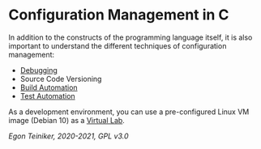 # Configuration Management in C

In addition to the constructs of the programming language itself, it is also important to understand the different 
techniques of configuration management:

* [Debugging](https://github.com/teiniker/teiniker-lectures-computerscience/tree/master/configuration-management/debugging)
* Source Code Versioning
* [Build Automation](https://github.com/teiniker/teiniker-lectures-computerscience/tree/master/configuration-management/building)
* [Test Automation](https://github.com/teiniker/teiniker-lectures-computerscience/tree/master/configuration-management/testing)
        
As a development environment, you can use a pre-configured Linux VM image 
(Debian 10) as a [Virtual Lab](https://drive.google.com/drive/folders/1AzsF4Mvh1HJ8k6OW5W5hQ5CF0HdqA51l).         

*Egon Teiniker, 2020-2021, GPL v3.0*         
